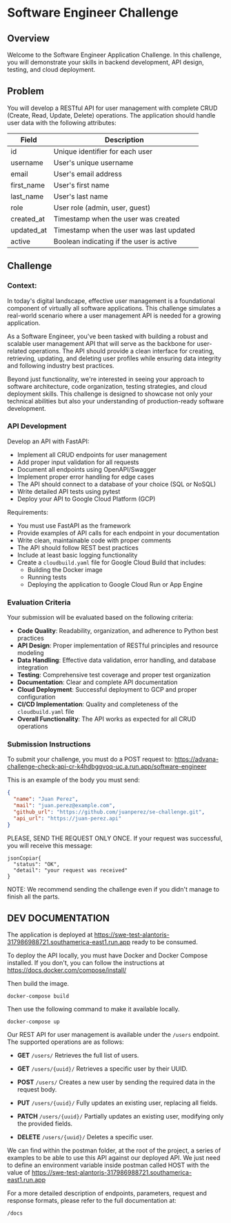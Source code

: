 # Software Engineer Challenge
## Overview
Welcome to the Software Engineer Application Challenge. In this challenge, you will demonstrate your skills in backend development, API design, testing, and cloud deployment.

## Problem
You will develop a RESTful API for user management with complete CRUD (Create, Read, Update, Delete) operations. The application should handle user data with the following attributes:

| Field       | Description                              |
|-------------|------------------------------------------|
| id          | Unique identifier for each user          |
| username    | User's unique username                   |
| email       | User's email address                     |
| first_name  | User's first name                        |
| last_name   | User's last name                         |
| role        | User role (admin, user, guest)           |
| created_at  | Timestamp when the user was created      |
| updated_at  | Timestamp when the user was last updated |
| active      | Boolean indicating if the user is active |

## Challenge

### Context:
In today's digital landscape, effective user management is a foundational component of virtually all software applications. This challenge simulates a real-world scenario where a user management API is needed for a growing application.

As a Software Engineer, you've been tasked with building a robust and scalable user management API that will serve as the backbone for user-related operations. The API should provide a clean interface for creating, retrieving, updating, and deleting user profiles while ensuring data integrity and following industry best practices.

Beyond just functionality, we're interested in seeing your approach to software architecture, code organization, testing strategies, and cloud deployment skills. This challenge is designed to showcase not only your technical abilities but also your understanding of production-ready software development.


### API Development
Develop an API with FastAPI:

- Implement all CRUD endpoints for user management
- Add proper input validation for all requests
- Document all endpoints using OpenAPI/Swagger
- Implement proper error handling for edge cases
- The API should connect to a database of your choice (SQL or NoSQL)
- Write detailed API tests using pytest
- Deploy your API to Google Cloud Platform (GCP)

Requirements:
- You must use FastAPI as the framework
- Provide examples of API calls for each endpoint in your documentation
- Write clean, maintainable code with proper comments
- The API should follow REST best practices
- Include at least basic logging functionality
- Create a `cloudbuild.yaml` file for Google Cloud Build that includes:
  - Building the Docker image
  - Running tests
  - Deploying the application to Google Cloud Run or App Engine

### Evaluation Criteria
Your submission will be evaluated based on the following criteria:

- **Code Quality**: Readability, organization, and adherence to Python best practices
- **API Design**: Proper implementation of RESTful principles and resource modeling
- **Data Handling**: Effective data validation, error handling, and database integration
- **Testing**: Comprehensive test coverage and proper test organization
- **Documentation**: Clear and complete API documentation
- **Cloud Deployment**: Successful deployment to GCP and proper configuration
- **CI/CD Implementation**: Quality and completeness of the `cloudbuild.yaml` file
- **Overall Functionality**: The API works as expected for all CRUD operations

### Submission Instructions
To submit your challenge, you must do a POST request to: https://advana-challenge-check-api-cr-k4hdbggvoq-uc.a.run.app/software-engineer

This is an example of the body you must send:

```json
{
  "name": "Juan Perez",
  "mail": "juan.perez@example.com",
  "github_url": "https://github.com/juanperez/se-challenge.git",
  "api_url": "https://juan-perez.api"
}
```

PLEASE, SEND THE REQUEST ONLY ONCE.
If your request was successful, you will receive this message:

```
jsonCopiar{
  "status": "OK",
  "detail": "your request was received"
}
```

NOTE: We recommend sending the challenge even if you didn't manage to finish all the parts.



## DEV DOCUMENTATION

The application is deployed at https://swe-test-alantoris-317986988721.southamerica-east1.run.app ready to be consumed.

To deploy the API locally, you must have Docker and Docker Compose installed. If you don't, you can follow the instructions at https://docs.docker.com/compose/install/

Then build the image.

```
docker-compose build
```

Then use the following command to make it available locally.

```
docker-compose up
```

Our REST API for user management is available under the `/users` endpoint. The supported operations are as follows:

- **GET** `/users/`
  Retrieves the full list of users.

- **GET** `/users/{uuid}/`
  Retrieves a specific user by their UUID.

- **POST** `/users/`
  Creates a new user by sending the required data in the request body.

- **PUT** `/users/{uuid}/`
  Fully updates an existing user, replacing all fields.

- **PATCH** `/users/{uuid}/`
  Partially updates an existing user, modifying only the provided fields.

- **DELETE** `/users/{uuid}/`
  Deletes a specific user.

We can find within the postman folder, at the root of the project, a series of examples to be able to use this API against our deployed API.
We just need to define an environment variable inside postman called HOST with the value of https://swe-test-alantoris-317986988721.southamerica-east1.run.app

For a more detailed description of endpoints, parameters, request and response formats, please refer to the full documentation at:

```
/docs
```
